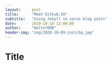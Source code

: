 ```yaml
---
layout:     post
title:      "Meet Github.IO"
subtitle:   "Using Jekyll to serve blog posts"
date:       2020-10-10 12:00:00
author:     "WalterDDR"
header-img: "img/2020-10-09-init/bg.jpg"
---
```


# Title